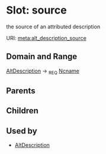 
# Slot: source


the source of an attributed description

URI: [meta:alt_description_source](https://w3id.org/biolink/biolinkml/meta/alt_description_source)

## Domain and Range

[AltDescription](AltDescription.md) ->  <sub>REQ</sub> [Ncname](Ncname.md)

## Parents


## Children


## Used by

 * [AltDescription](AltDescription.md)
